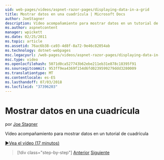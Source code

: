 ```yaml
---
uid: web-pages/videos/aspnet-razor-pages/displaying-data-in-a-grid
title: Mostrar datos en una cuadrícula | Microsoft Docs
author: JoeStagner
description: Vídeo acompañamiento para mostrar datos en un tutorial de cuadrícula
ms.author: aspnetcontent
manager: wpickett
ms.date: 02/25/2011
ms.topic: article
ms.assetid: 76ac6b38-ca93-4d8f-8a72-9e46c82054ab
ms.technology: dotnet-webpages
msc.legacyurl: /web-pages/videos/aspnet-razor-pages/displaying-data-in-a-grid
msc.type: video
ms.openlocfilehash: 5071d0ca527743b62ebe211eb31e878c18395f91
ms.sourcegitcommit: 953ff9ea4369f154d6fd0239599279ddd3280009
ms.translationtype: MT
ms.contentlocale: es-ES
ms.lasthandoff: 07/03/2018
ms.locfileid: "37396203"
---
```

<a name="displaying-data-in-a-grid"></a>Mostrar datos en una cuadrícula
====================
por [Joe Stagner](https://github.com/JoeStagner)

Vídeo acompañamiento para mostrar datos en un tutorial de cuadrícula

[&#9654;Vea el vídeo (17 minutos)](https://channel9.msdn.com/Blogs/ASP-NET-Site-Videos/displaying-data-in-a-grid)

> [!div class="step-by-step"]
> [Anterior](working-with-data-part-2.md)
> [Siguiente](displaying-data-in-a-chart-part-1.md)
